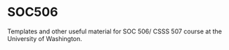 # SOC506
Templates and other useful material for SOC 506/ CSSS 507 course at the University of Washington.
